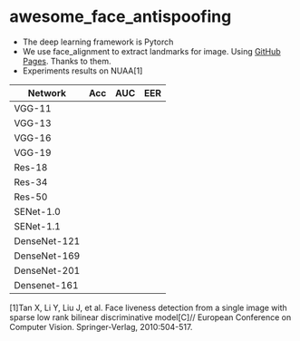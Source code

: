 # awesome_face_antispoofing
-  The deep learning framework is Pytorch
-  We use face_alignment to extract landmarks for image. Using [GitHub Pages](https://github.com/1adrianb/face-alignment). Thanks to them.
-  Experiments results on NUAA[1]

|    Network    | Acc  | AUC  | EER  |
|---------------|---|---|---|
| VGG-11        |   |   |   |
| VGG-13        |   |   |   |
| VGG-16        |   |   |   |
| VGG-19        |   |   |   |
| Res-18        |   |   |   |
| Res-34        |   |   |   |
| Res-50        |   |   |   |
| SENet-1.0     |   |   |   |
| SENet-1.1     |   |   |   |
| DenseNet-121  |   |   |   |
| DenseNet-169  |   |   |   |
| DenseNet-201  |   |   |   |
| Densenet-161  |   |   |   |


[1]Tan X, Li Y, Liu J, et al. Face liveness detection from a single image with sparse low rank bilinear discriminative model[C]// European Conference on Computer Vision. Springer-Verlag, 2010:504-517.
